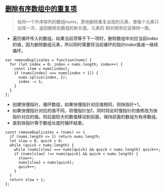 ## [删除有序数组中的重复项](https://leetcode.cn/problems/remove-duplicates-from-sorted-array/)
> 给你一个升序排列的数组nums，原地删除重复出现的元素，使每个元素只出现一次，返回删除后数组的新长度。元素的 相对顺序应该保持一致。

- 遍历循环传入的数组，如果当前项等于下一项时，删除数组中对应当前index的值，因为删除数组元素，所以同时需要将当前循环的指针index值减一继续循环。
```
var removeDuplicates = function(nums) {
  for (let index = 0; index < nums.length; index++) {
    const item = nums[index];
    if (nums[index] === nums[index + 1]) {
      nums.splice(index, 1);
      index -= 1;
    }
  }
};
```
- 创建快慢指针，循环数组，如果快慢指针对应值相同，则快指针+1。
- 如果快慢指针对应的值不同，将慢指针加1，同时将此时慢指针的值修改为快指针对应的值。将后面较大的数值移动到前面，保持前面的数组为有序数组。
- 直到快指针等于数组长度时循环结束。
```
const removeDuplicates = (nums) => {
  if (nums.length <= 1) return nums.length;
  let slow = 0, quick = 0;
  while (quick < nums.length) {
    while (nums[slow] === nums[quick] && quick < nums.length) quick++;
    if (nums[slow] !== nums[quick] && quick < nums.length) {
      slow++;
      nums[slow] = nums[quick];
      quick++;
    }
  }
  return slow + 1;
};
```
